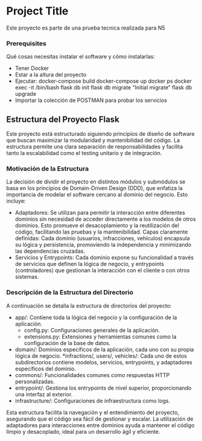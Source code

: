 # Project Title

Este proyecto es parte de una prueba tecnica realizada para N5

### Prerequisites

Qué cosas necesitas instalar el software y cómo instalarlas:
- Tener Docker
- Estar a la altura del proyecto
- Ejecutar: 
    docker-compose build
    docker-compose up
    docker ps
    docker exec -it <contenedor flask> /bin/bash
        flask db init
        flask db migrate "Initial migrate"
        flask db upgrade
- Importar la colección de POSTMAN para probar los servicios

## Estructura del Proyecto Flask
Este proyecto está estructurado siguiendo principios de diseño de software que buscan maximizar la modularidad y mantenibilidad del código. La estructura permite una clara separación de responsabilidades y facilita tanto la escalabilidad como el testing unitario y de integración.

### Motivación de la Estructura
La decisión de dividir el proyecto en distintos módulos y submódulos se basa en los principios de Domain-Driven Design (DDD), que enfatiza la importancia de modelar el software cercano al dominio del negocio. Esto incluye:

* Adaptadores: Se utilizan para permitir la interacción entre diferentes dominios sin necesidad de acceder directamente a los modelos de otros dominios. Esto promueve el desacoplamiento y la reutilización del código, facilitando las pruebas y la mantenibilidad.
Capas claramente definidas: Cada dominio (usuarios, infracciones, vehículos) encapsula su lógica y persistencia, promoviendo la independencia y minimizando las dependencias cruzadas.
* Servicios y Entrypoints: Cada dominio expone su funcionalidad a través de servicios que definen la lógica de negocio, y entrypoints (controladores) que gestionan la interacción con el cliente o con otros sistemas.

### Descripción de la Estructura del Directorio
A continuación se detalla la estructura de directorios del proyecto:

* app/: Contiene toda la lógica del negocio y la configuración de la aplicación.
    * config.py: Configuraciones generales de la aplicación.
    * extensions.py: Extensiones y herramientas comunes como la configuración de la base de datos.
* domain/: Dominios específicos de la aplicación, cada uno con su propia lógica de negocio.
    *infractions/, users/, vehicles/: Cada uno de estos subdirectorios contiene modelos, servicios, entrypoints, y adaptadores específicos del dominio.
* commons/: Funcionalidades comunes como respuestas HTTP personalizadas.
* entrypoint/: Gestiona los entrypoints de nivel superior, proporcionando una interfaz al exterior.
* infrastructure/: Configuraciones de infraestructura como logs.

Esta estructura facilita la navegación y el entendimiento del proyecto, asegurando que el código sea fácil de gestionar y escalar. La utilización de adaptadores para interacciones entre dominios ayuda a mantener el código limpio y desacoplado, ideal para un desarrollo ágil y eficiente.

